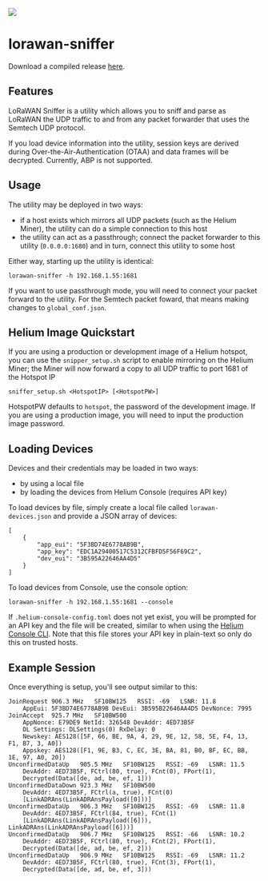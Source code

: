 [![](https://travis-ci.com/helium/lorawan-sniffer.svg?token=35YrBmyVB8LNrXzjrRop&branch=master)](https://travis-ci.com/helium/lorawan-sniffer)

# lorawan-sniffer

Download a compiled release [here](https://github.com/helium/lorawan-sniffer/releases).

## Features

LoRaWAN Sniffer is a utility which allows you to sniff and parse as LoRaWAN the UDP traffic to and from any packet forwarder that uses the Semtech UDP protocol.

If you load device information into the utility, session keys are derived during Over-the-Air-Authentication (OTAA) and data frames will be decrypted. Currently, ABP is not supported.

## Usage

The utility may be deployed in two ways:
* if a host exists which mirrors all UDP packets (such as the Helium Miner), the utility can do a simple connection to this host
* the utility can act as a passthrough; connect the packet forwarder to this utility (`0.0.0.0:1680`) and in turn, connect this utility to some host

Either way, starting up the utility is identical:

```
lorawan-sniffer -h 192.168.1.55:1681
```

If you want to use passthrough mode, you will need to connect your packet forward to the utility. For the Semtech packet foward, that means making changes to `global_conf.json`.

## Helium Image Quickstart

If you are using a production or development image of a Helium hotspot, you can use the `snipper_setup.sh` script to enable mirroring on the Helium Miner; the Miner will now forward a copy to all UDP traffic to port 1681 of the Hotspot IP

```
sniffer_setup.sh <HotspotIP> [<HotspotPW>]
```

HotspotPW defaults to `hotspot`, the password of the development image. If you are using a production image, you will need to input the production image password.

## Loading Devices

Devices and their credentials may be loaded in two ways: 
* by using a local file
* by loading the devices from Helium Console (requires API key)

To load devices by file, simply create a local file called `lorawan-devices.json` and provide a JSON array of devices:
```
[
    {
        "app_eui": "5F3BD74E6778AB9B",
        "app_key": "EDC1A29400517C5312CFBFD5F56F69C2",
        "dev_eui": "3B595A22646AA4D5"
    }
]
```

To load devices from Console, use the console option:
```
lorawan-sniffer -h 192.168.1.55:1681 --console
```

If `.helium-console-config.toml` does not yet exist, you will be prompted for an API key and the file will be created, similar to when using the [Helium Console CLI](https://github.com/helium/helium-console-cli). Note that this file stores your API key in plain-text so only do this on trusted hosts.


## Example Session

Once everything is setup, you'll see output similar to this:

```
JoinRequest 906.3 MHz   SF10BW125   RSSI: -69   LSNR: 11.8
    AppEui: 5F3BD74E6778AB9B DevEui: 3B595B22646AA4D5 DevNonce: 7995
JoinAccept  925.7 MHz   SF10BW500
    AppNonce: E79DE9 NetId: 326548 DevAddr: 4ED73B5F
    DL Settings: DLSettings(0) RxDelay: 0
    Newskey: AES128([5F, 66, BE, 9A, 4, 29, 9E, 12, 58, 5E, F4, 13, F1, B7, 3, A0])
    Appskey: AES128([F1, 9E, B3, C, EC, 3E, BA, 81, B0, BF, EC, BB, 1E, 97, A0, 20])
UnconfirmedDataUp   905.5 MHz   SF10BW125   RSSI: -69   LSNR: 11.5
    DevAddr: 4ED73B5F, FCtrl(80, true), FCnt(0), FPort(1), 
    Decrypted(Data([de, ad, be, ef, 1]))
UnconfirmedDataDown 923.3 MHz   SF10BW500
    DevAddr: 4ED73B5F, FCtrl(a, true), FCnt(0)
    [LinkADRAns(LinkADRAnsPayload([0]))]
UnconfirmedDataUp   906.3 MHz   SF10BW125   RSSI: -69   LSNR: 11.8
    DevAddr: 4ED73B5F, FCtrl(84, true), FCnt(1)
    [LinkADRAns(LinkADRAnsPayload([6])), LinkADRAns(LinkADRAnsPayload([6]))]
UnconfirmedDataUp   906.7 MHz   SF10BW125   RSSI: -66   LSNR: 10.2
    DevAddr: 4ED73B5F, FCtrl(80, true), FCnt(2), FPort(1), 
    Decrypted(Data([de, ad, be, ef, 2]))
UnconfirmedDataUp   906.9 MHz   SF10BW125   RSSI: -69   LSNR: 11.2
    DevAddr: 4ED73B5F, FCtrl(80, true), FCnt(3), FPort(1), 
    Decrypted(Data([de, ad, be, ef, 3]))
```
